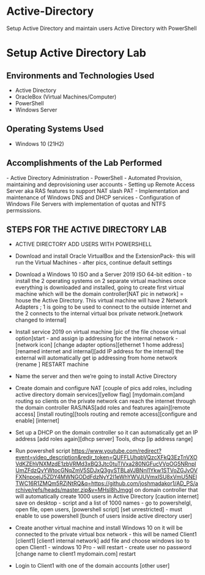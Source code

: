 # Active-Directory
Setup Active Directory and maintain users
Active Directory with PowerShell
<h1>Setup Active Directory Lab</h1>

<h2>Environments and Technologies Used</h2>

- Active Directory
- OracleBox (Virtual Machines/Computer)
- PowerShell
- Windows Server

<h2>Operating Systems Used </h2>

- Windows 10</b> (21H2)

<h2>Accomplishments of the Lab Performed</h2>
- Active Directory Administration
- PowerShell
- Automated Provision, maintaining and deprovisioning user accounts
- Setting up Remote Access Server aka RAS features to support NAT slash PAT
- Implementation and maintenance of Windows DNS and DHCP services
- Configuration of Windows File Servers with implementation of quotas and NTFS permsissions.


<h2>STEPS FOR THE ACTIVE DIRECTORY LAB</h2>

- ACTIVE DIRECTORY ADD USERS WITH POWERSHELL

- Download and install Oracle VirtualBox and the ExtensionPack- this will run the Virtual Machines - after pics, continue default settings
- Download a Windows 10 ISO and a Server 2019 ISO 64-bit edition - to install the 2 operating systems on 2 separate virtual machines
once everything is downloaded and installed, going to create first virtual machine which will be the domain controller[NAT pic in network] = house the Active Directory. This virtual machine will have 2 Network Adapters ; 1 is going to be used to connect to the outside internet and the 2 connects to the internal virtual box private network.[network changed to internal]
- Install service 2019 on virtual machine [pic of the file choose virtual option]start - and assign ip addressing for the internal network -[network icon] [change adapter options][ethernet 1 home address][renamed internet and internal][add IP address for the internal] the external will automatically get ip addressing from home network {rename ] RESTART machine
- Name the server and then we’re going to install Active Directory 
- Create domain and configure NAT [couple of pics add roles, including active directory domain services][yellow flag] [mydomain.com]and routing so clients on the private network can reach the internet through the domain controller 
RAS/NAS[add roles and features again][remote access] [install routing][tools routing and remote access][configure and enable] [internet]
- Set up a DHCP on the domain controller so it can automatically get an IP address [add roles again][dhcp server] Tools, dhcp [ip address range]
- Run powershell script https://www.youtube.com/redirect?event=video_description&redir_token=QUFFLUhqbVQzcXFkQ3EzTnVXOVdKZEhVNXMzdE1zbVRMd3xBQ3Jtc0tuTlVxa280NGFucVVpOG5NRnpIUmZFdzQyYWtocGNqZmV5SDJxQ3gySTBLaVJBNnl1Ykw1STVoZGJvOVFXNnpoejJ5ZDY4MWNGODdFdzNyY2I1eWhYWVJUVmxISU8xVmU5NElTWC16R1ZMQm5RZjNtRQ&q=https://github.com/joshmadakor1/AD_PS/archive/refs/heads/master.zip&v=MHsI8hJmggI on domain controller that will automatically create 1000 users in Active Directory [caution internet] save on desktop - script and a list of 1000 names - go to powershelgl, open file, open users, [powershell script] [set unrestricted] - must enable to use powershell [bunch of users inside active directory user]
- Create another virtual machine and install Windows 10 on it will be connected to the private virtual box network - this will be named Client1 [client1] [client1 internal network] add file and choose windows iso to open Client1 - windows 10 Pro - will restart - create user no password [change name to client1 mydomain.com] restart 
- Login to Client1 with one of the domain accounts [other user]
